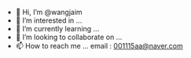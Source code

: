- 👋 Hi, I’m @wangjaim
- 👀 I’m interested in ...
- 🌱 I’m currently learning ...
- 💞️ I’m looking to collaborate on ...
- 📫 How to reach me ... email : 001115aa@naver.com

<!---
wangjaim/wangjaim is a ✨ special ✨ repository because its `README.md` (this file) appears on your GitHub profile.
You can click the Preview link to take a look at your changes.
--->
